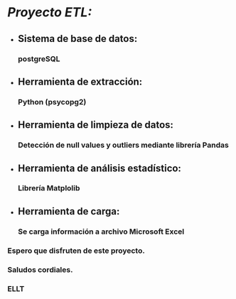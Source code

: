 # ***Proyecto ETL:***

- ## **Sistema de base de datos:**
  ### postgreSQL

- ## **Herramienta de extracción:**
  ### Python (psycopg2)

- ## **Herramienta de limpieza de datos:**
  ### Detección de null values y outliers mediante librería Pandas

- ## **Herramienta de análisis estadístico:**
  ### Librería Matplolib

- ## **Herramienta de carga:**
  ### Se carga información a archivo Microsoft Excel

### Espero que disfruten de este proyecto.

### Saludos cordiales.

### **ELLT**
